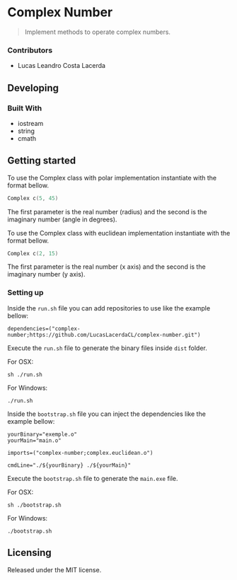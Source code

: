 # Complex Number
> Implement methods to operate complex numbers.

### Contributors

* Lucas Leandro Costa Lacerda


## Developing

### Built With
 - iostream
 - string
 - cmath

 ## Getting started

To use the Complex class with polar implementation instantiate with the format bellow.
```cpp
Complex c(5, 45)
```
The first parameter is the real number (radius) and the second is the imaginary number (angle in degrees).

To use the Complex class with euclidean implementation instantiate with the format bellow.
```cpp
Complex c(2, 15)
```
The first parameter is the real number (x axis) and the second is the imaginary number (y axis).


### Setting up

Inside the `run.sh` file you can add repositories to use like the example bellow:
```shell
dependencies=("complex-number;https://github.com/LucasLacerdaCL/complex-number.git")
```

Execute the `run.sh` file to generate the binary files inside `dist` folder.

For OSX:
```shell
sh ./run.sh
```

For Windows:
```shell
./run.sh
```

Inside the `bootstrap.sh` file you can inject the dependencies like the example bellow:
```shell
yourBinary="exemple.o"
yourMain="main.o"

imports=("complex-number;complex.euclidean.o")

cmdLine="./${yourBinary} ./${yourMain}"
```

Execute the `bootstrap.sh` file to generate the `main.exe` file.

For OSX:
```shell
sh ./bootstrap.sh
```
For Windows:
```shell
./bootstrap.sh
```

## Licensing

Released under the MIT license.
